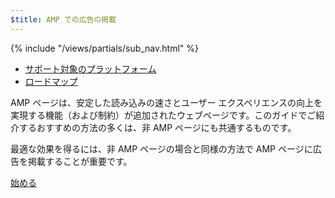 ```yaml
---
$title: AMP での広告の掲載
---
```


<div class="toc">
{% include "/views/partials/sub_nav.html" %}
  <ul>
    <li><a href="/ja/learn/who/#ads">サポート対象のプラットフォーム</a></li>
    <li><a href="/ja/roadmap">ロードマップ</a></li>
  </ul>
</div>

AMP ページは、安定した読み込みの速さとユーザー エクスペリエンスの向上を実現する機能（および制約）が追加されたウェブページです。このガイドでご紹介するおすすめの方法の多くは、非 AMP ページにも共通するものです。

最適な効果を得るには、非 AMP ページの場合と同様の方法で AMP ページに広告を掲載することが重要です。

<a class="button go-button" href="/ja/docs/guides/ads/ads_getting_started.html">始める</a>

